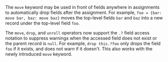 The `move` keyword may be used in front of fields anywhere in assignments to
automatically drop fields after the assignment. For example, `foo = {bar: move
bar, baz: move baz}` moves the top-level fields `bar` and `baz` into a new
record under the top-level field `foo`.

The `move`, `drop`, and `unroll` operators now support the `.?` field access
notation to suppress warnings when the accessed field does not exist or the
parent record is `null`. For example, `drop this.?foo` only drops the field
`foo` if it exists, and does not warn if it doesn't. This also works with the
newly introduced `move` keyword.

